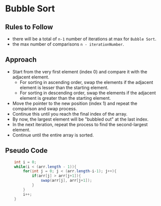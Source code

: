 # Bubble Sort

## Rules to Follow

- there will be a total of `n-1` number of iterations at max for `Bubble Sort`.
- the max number of comparisons `n - iterationNumber`.

## Approach

- Start from the very first element (index 0) and compare it with the adjacent element.
  - For sorting in ascending order, swap the elements if the adjacent element is lesser than the starting element.
  - For sorting in descending order, swap the elements if the adjacent element is greater than the starting element.
- Move the pointer to the new position (index 1) and repeat the comparison and swap process.
- Continue this until you reach the final index of the array.
- By now, the largest element will be "bubbled out" at the last index.
- In the next iteration, repeat the process to find the second-largest element.
- Continue until the entire array is sorted.

## Pseudo Code

``` java
    int i = 0;
    while(i < (arr.length - 1)){
        for(int j = 0; j < (arr.length-i-1); j++){
            if(arr[j] > arr[j+1]){
                swap(arr[j], arr[j+1]);
            }
        }
        i++;
    }
```

